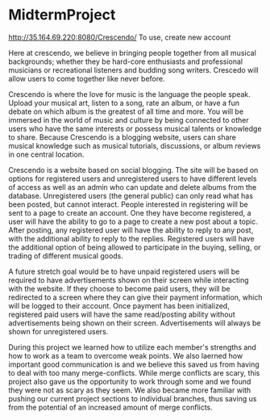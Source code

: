 # MidtermProject
http://35.164.69.220:8080/Crescendo/
To use, create new account

  Here at crescendo, we believe in bringing people together from all musical backgrounds; whether they be hard-core enthusiasts and professional musicians or recreational listeners and budding song writers. Crescedo will allow users to come together like never before. 

  Crescendo is where the love for music is the language the people speak. Upload your musical art, listen to a song, rate an album, or have a fun debate on which album is the greatest of all time and more. You will be immersed in the world of music and culture by being connected to other users who have the same interests or possess musical talents or knowledge to share.
Because Crescendo is a blogging website, users can share musical knowledge such as musical tutorials, discussions, or album reviews in one central location. 

  Crescendo is a website based on social blogging. The site will be based on options for registered users and unregistered users to have different levels of access as well as an admin who can update and delete albums from the database. Unregistered users (the general public) can only read what has been posted, but cannot interact. People interested in registering will be sent to a page to create an account. One they have become registered, a user will have the ability to go to a page to create a new post about a topic. After posting, any registered user will have the ability to reply to any post, with the additional ability to reply to the replies. Registered users will have the additional option of being allowed to participate in the buying, selling, or trading of different musical goods. 



  A future stretch goal would be to have unpaid registered users will be required to have advertisements shown on their screen while interacting with the website. If they choose to become paid users, they will be redirected to a screen where they can give their payment information, which will be logged to their account. Once payment has been initialized, registered paid users will have the same read/posting ability without advertisements being shown on their screen.
Advertisements will always be shown for unregistered users.

  During this project we learned how to utilize each member's strengths and how to work as a team to overcome weak points.
We also laerned how important good communication is and we believe this saved us from having to deal with too many merge-conflicts. While merge conflicts are scary, this project also gave us the opportunity to work through some and we found they were not as scary as they seem. We also became more familiar with pushing our current project sections to individual branches, thus saving us from the potential of an increased amount of merge conflicts. 

